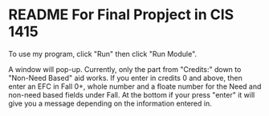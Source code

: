 # README For Final Propject in CIS 1415

To use my program, click "Run" then click "Run Module".

A window will pop-up. Currently, only the part from "Credits:" down to
"Non-Need Based" aid works. If you enter in credits 0 and above, then enter
an EFC in Fall 0+, whole number and a floate number for the Need and non-need
based fields under Fall. At the bottom if your press "enter" it will give you
a message depending on the information entered in.

